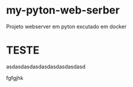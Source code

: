# my-pyton-web-serber
Projeto webserver em pyton excutado em docker 

# TESTE
asdasdasdasdasdasdasdasdasd

fgfgjhk
